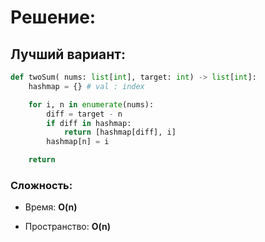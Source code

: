 # Решение:

## Лучший вариант:

```python
def twoSum( nums: list[int], target: int) -> list[int]:
    hashmap = {} # val : index

    for i, n in enumerate(nums):
        diff = target - n
        if diff in hashmap:
            return [hashmap[diff], i]
        hashmap[n] = i

    return

```


### Сложность:
* Время: __O(n)__



* Пространство: __O(n)__